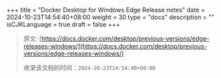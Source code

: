 +++
title = "Docker Desktop for Windows Edge Release notes"
date = 2024-10-23T14:54:40+08:00
weight = 30
type = "docs"
description = ""
isCJKLanguage = true
draft = false
+++

> 原文: [https://docs.docker.com/desktop/previous-versions/edge-releases-windows/](https://docs.docker.com/desktop/previous-versions/edge-releases-windows/)
>
> 收录该文档的时间：`2024-10-23T14:54:40+08:00`
